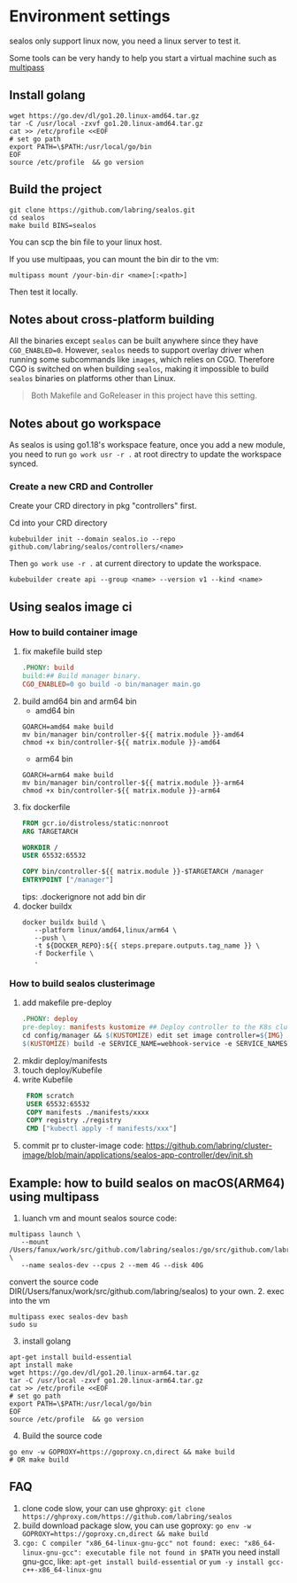 # Environment settings

sealos only support linux now, you need a linux server to test it.

Some tools can be very handy to help you start a virtual machine such as [multipass](https://multipass.run/)

## Install golang

```shell
wget https://go.dev/dl/go1.20.linux-amd64.tar.gz
tar -C /usr/local -zxvf go1.20.linux-amd64.tar.gz
cat >> /etc/profile <<EOF
# set go path
export PATH=\$PATH:/usr/local/go/bin
EOF
source /etc/profile  && go version
```

## Build the project

```shell script
git clone https://github.com/labring/sealos.git
cd sealos
make build BINS=sealos
```

You can scp the bin file to your linux host.

If you use multipaas, you can mount the bin dir to the vm:

```shell script
multipass mount /your-bin-dir <name>[:<path>]
```

Then test it locally.

## Notes about cross-platform building

All the binaries except `sealos` can be built anywhere since they have `CGO_ENABLED=0`. However, `sealos` needs to support overlay driver when running some subcommands like `images`, which relies on CGO. Therefore CGO is switched on when building `sealos`, making it impossible to build `sealos` binaries on platforms other than Linux.

> Both Makefile and GoReleaser in this project have this setting.

## Notes about go workspace

As sealos is using go1.18's workspace feature, once you add a new module, you need to run `go work usr -r .` at root directry to update the workspace synced.

### Create a new CRD and Controller
Create your CRD directory in pkg "controllers" first.

Cd into your CRD directory

```shell script
kubebuilder init --domain sealos.io --repo github.com/labring/sealos/controllers/<name>
```

Then `go work use -r .` at current directory to update the workspace.

```shell script
kubebuilder create api --group <name> --version v1 --kind <name>
```

## Using sealos image ci

### How to build container image
1. fix makefile build step
    ```makefile
   .PHONY: build
    build:## Build manager binary.
    CGO_ENABLED=0 go build -o bin/manager main.go
    ```
2. build amd64 bin and arm64 bin
    - amd64 bin
   ```
   GOARCH=amd64 make build
   mv bin/manager bin/controller-${{ matrix.module }}-amd64
   chmod +x bin/controller-${{ matrix.module }}-amd64
   ```
    - arm64 bin
   ```
   GOARCH=arm64 make build
   mv bin/manager bin/controller-${{ matrix.module }}-arm64
   chmod +x bin/controller-${{ matrix.module }}-arm64
   ```
3. fix dockerfile
   ```dockerfile
   FROM gcr.io/distroless/static:nonroot
   ARG TARGETARCH
   
   WORKDIR /
   USER 65532:65532
   
   COPY bin/controller-${{ matrix.module }}-$TARGETARCH /manager
   ENTRYPOINT ["/manager"]
   ```
   tips: .dockerignore not add bin dir
4. docker buildx
   ```shell
   docker buildx build \
      --platform linux/amd64,linux/arm64 \
      --push \
      -t ${DOCKER_REPO}:${{ steps.prepare.outputs.tag_name }} \
      -f Dockerfile \
      .
   ```

### How to build sealos clusterimage

1. add makefile pre-deploy
   ```makefile
   .PHONY: deploy
   pre-deploy: manifests kustomize ## Deploy controller to the K8s cluster specified in ~/.kube/config.
   cd config/manager && $(KUSTOMIZE) edit set image controller=${IMG}
   $(KUSTOMIZE) build -e SERVICE_NAME=webhook-service -e SERVICE_NAMESPACE=system config/default  > deploy/manifests/deploy.yaml.tmpl
   ```
2. mkdir deploy/manifests
3. touch deploy/Kubefile
4. write Kubefile
   ```dockerfile
    FROM scratch
    USER 65532:65532
    COPY manifests ./manifests/xxxx
    COPY registry ./registry
    CMD ["kubectl apply -f manifests/xxx"]
   ```
5. commit pr to cluster-image
   code:  https://github.com/labring/cluster-image/blob/main/applications/sealos-app-controller/dev/init.sh

## Example: how to build sealos on macOS(ARM64) using multipass

1. luanch vm and mount sealos source code:
```shell
multipass launch \
   --mount /Users/fanux/work/src/github.com/labring/sealos:/go/src/github.com/labring/sealos \
   --name sealos-dev --cpus 2 --mem 4G --disk 40G
```
convert the source code DIR(/Users/fanux/work/src/github.com/labring/sealos) to your own.
2. exec into the vm
```shell
multipass exec sealos-dev bash
sudo su
```
3. install golang
```shell
apt-get install build-essential
apt install make
wget https://go.dev/dl/go1.20.linux-arm64.tar.gz
tar -C /usr/local -zxvf go1.20.linux-arm64.tar.gz
cat >> /etc/profile <<EOF
# set go path
export PATH=\$PATH:/usr/local/go/bin
EOF
source /etc/profile  && go version
```
4. Build the source code
```shell
go env -w GOPROXY=https://goproxy.cn,direct && make build
# OR make build
```

## FAQ

1. clone code slow, your can use ghproxy: `git clone https://ghproxy.com/https://github.com/labring/sealos`
2. build download package slow, you can use goproxy: `go env -w GOPROXY=https://goproxy.cn,direct && make build`
3. `cgo: C compiler "x86_64-linux-gnu-gcc" not found: exec: "x86_64-linux-gnu-gcc": executable file not found in $PATH` you need install gnu-gcc, like: `apt-get install build-essential` or `yum -y install gcc-c++-x86_64-linux-gnu`
